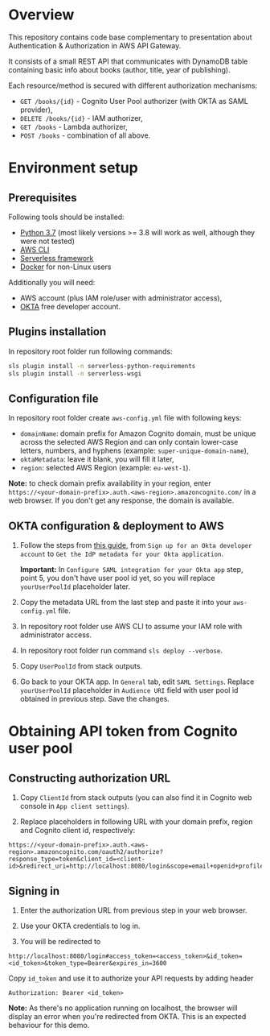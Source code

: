 # Overview

This repository contains code base complementary to presentation about Authentication & Authorization in AWS API Gateway.

It consists of a small REST API that communicates with DynamoDB table containing basic info about books (author, title, year of publishing).

Each resource/method is secured with different authorization mechanisms:

- `GET /books/{id}` - Cognito User Pool authorizer (with OKTA as SAML provider),
- `DELETE /books/{id}` - IAM authorizer,
- `GET /books` - Lambda authorizer,
- `POST /books` - combination of all above.


# Environment setup

## Prerequisites

Following tools should be installed:

- [Python 3.7](https://www.python.org/downloads/) (most likely versions >= 3.8 will work as well, although they were not tested)
- [AWS CLI](https://docs.aws.amazon.com/cli/latest/userguide/cli-chap-install.html)
- [Serverless framework](https://www.serverless.com/framework/docs/providers/aws/guide/installation/)
- [Docker](https://docs.docker.com/get-docker/) for non-Linux users

Additionally you will need:

- AWS account (plus IAM role/user with administrator access),
- [OKTA](https://developer.okta.com/) free developer account.

## Plugins installation

In repository root folder run following commands:

```sh
sls plugin install -n serverless-python-requirements
sls plugin install -n serverless-wsgi
```

## Configuration file

In repository root folder create `aws-config.yml` file with following keys:
- `domainName`: domain prefix for Amazon Cognito domain, must be unique across the selected AWS Region and can only contain lower-case letters, numbers, and hyphens (example: `super-unique-domain-name`),
- `oktaMetadata`: leave it blank, you will fill it later,
- `region`: selected AWS Region (example: `eu-west-1`).

**Note:** to check domain prefix availability in your region, enter `https://<your-domain-prefix>.auth.<aws-region>.amazoncognito.com/` in a web browser. If you don't get any response, the domain is available.

## OKTA configuration & deployment to AWS

1. Follow the steps from [this guide](https://aws.amazon.com/premiumsupport/knowledge-center/cognito-okta-saml-identity-provider/), from `Sign up for an Okta developer account` to `Get the IdP metadata for your Okta application`. 

    **Important:** In `Configure SAML integration for your Okta app` step, point 5, you don't have user pool id yet, so you will replace `yourUserPoolId` placeholder later.
    
2. Copy the metadata URL from the last step and paste it into your `aws-config.yml` file.

3. In repository root folder use AWS CLI to assume your IAM role with administrator access.

4. In repository root folder run command `sls deploy --verbose`.

5. Copy `UserPoolId` from stack outputs.

6. Go back to your OKTA app. In `General` tab, edit `SAML Settings`. Replace `yourUserPoolId` placeholder in `Audience URI` field with user pool id obtained in previous step. Save the changes.

# Obtaining API token from Cognito user pool

## Constructing authorization URL

1. Copy `ClientId` from stack outputs (you can also find it in Cognito web console in `App client settings`).

2. Replace placeholders in following URL with your domain prefix, region and Cognito client id, respectively:

```
https://<your-domain-prefix>.auth.<aws-region>.amazoncognito.com/oauth2/authorize?response_type=token&client_id=<client-id>&redirect_uri=http://localhost:8080/login&scope=email+openid+profile
```

## Signing in

1. Enter the authorization URL from previous step in your web browser.

2. Use your OKTA credentials to log in.

3. You will be redirected to

```
http://localhost:8080/login#access_token=<access_token>&id_token=<id_token>&token_type=Bearer&expires_in=3600
```

Copy `id_token` and use it to authorize your API requests by adding header 

```
Authorization: Bearer <id_token>
```

**Note:** As there's no application running on localhost, the browser will display an error when you're redirected from OKTA. This is an expected behaviour for this demo.
